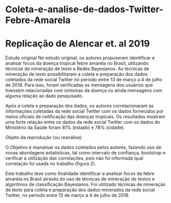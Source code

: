 # Coleta-e-analise-de-dados-Twitter-Febre-Amarela
# Replicação de Alencar et. al 2019

Estudo original
No estudo original, os autores propuseram identificar e analisar focos da doença tropical febre amarela no Brasil, utilizando técnicas de mineração de texto e Redes Bayesianos. As técnicas de mineração de texto possibilitaram a coleta e preparação dos dados coletados da rede social Twitter no período entre 13 de março a 4 de julho de 2018. Para isso, foram verificadas as mensagens dos usuários que tivessem relacionadas com sintomas da doença ou ainda mensagens com alguma relação ao dado pesquisado. 

Após a coleta e preparação dos dados, os autores correlacionaram as informações coletadas da rede social Twitter com os dados fornecidos por meios oficiais de notificação das doenças tropicais. Os resultados mostram uma forte relação entre os dados da rede social Twitter com os dados do Ministério da Saúde foram 81\% (estado) e  78\% (cidade).

Objeto da reprodução (ou reanálise)

O Objetivo é reanalisar os dados coletados pelos autores, fazendo uso de novas abordagens estatísticas, tal como intervalo de confiança, bootstrap e verificar a utilização das correlações, pois não foi informada qual correlação foi usada no trabalho (figura 2).

Este trabalho teve como finalidade identificar e analisar focos da febre amarela no Brasil através do uso de técnicas de mineração de textos e algoritmos de classificação Bayesianos. Foi utilizado técnicas de mineração de texto para coleta e preparação dos dados minerados da rede social Twitter, no período entre 13 de março a 4 de julho de 2018.
